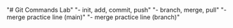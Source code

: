 "# Git Commands Lab" 
"- init, add, commit, push" 
"- branch, merge, pull" 
"- merge practice line (main)" 
"- merge practice line (branch)" 
